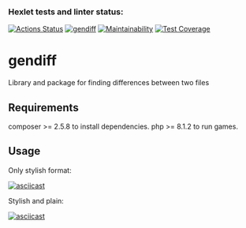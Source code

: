 ### Hexlet tests and linter status:
[![Actions Status](https://github.com/aldente0/php-project-48/actions/workflows/hexlet-check.yml/badge.svg)](https://github.com/aldente0/php-project-48/actions)
[![gendiff](https://github.com/aldente0/php-project-48/actions/workflows/gendiff.yml/badge.svg)](https://github.com/aldente0/php-project-48/actions/workflows/gendiff.yml)
[![Maintainability](https://api.codeclimate.com/v1/badges/4c48eb0999c55a8ea77a/maintainability)](https://codeclimate.com/github/aldente0/php-project-48/maintainability)
[![Test Coverage](https://api.codeclimate.com/v1/badges/4c48eb0999c55a8ea77a/test_coverage)](https://codeclimate.com/github/aldente0/php-project-48/test_coverage)


# gendiff

Library and package for finding differences between two files

## Requirements

composer >= 2.5.8 to install dependencies.
php >= 8.1.2 to run games.

## Usage

Only stylish format:

[![asciicast](https://asciinema.org/a/654243.svg)](https://asciinema.org/a/654243)

Stylish and plain:

[![asciicast](https://asciinema.org/a/665294.svg)](https://asciinema.org/a/665294)